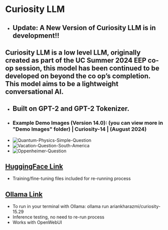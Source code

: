 # Curiosity LLM

* ## Update: A New Version of Curiosity LLM is in development!!
## Curiosity LLM is a low level LLM, originally created as part of the UC Summer 2024 EEP co-op session, this model has been continued to be developed on beyond the co op’s completion. This model aims to be a lightweight conversational AI. 
* ## Built on GPT-2 and GPT-2 Tokenizer.
* ### Example Demo Images (Version 14.0): (you can view more in "Demo Images" folder) | Curiosity-14 | (August 2024)
* ![Quantum-Physics-Simple-Question](https://github.com/user-attachments/assets/1bd5418c-4ec7-4883-aba1-f9629d97b4f5)
* ![Vacation-Question-South-America](https://github.com/user-attachments/assets/283d73ed-eb5f-47cb-bf09-688ee0537d43)
* ![Oppenheimer-Question](https://github.com/user-attachments/assets/a4075998-ddbd-49e9-b36d-5ef480ecca30)

## [HuggingFace Link](https://huggingface.co/ariankharazmi/Curiosity-LLM)
* Training/fine-tuning files included for re-running process
## [Ollama Link](https://ollama.com/ariankharazmi/curiosity-15.29)
* To run in your terminal with Ollama: ollama run ariankharazmi/curiosity-15.29
* Inference testing, no need to re-run process
* Works with OpenWebUI
